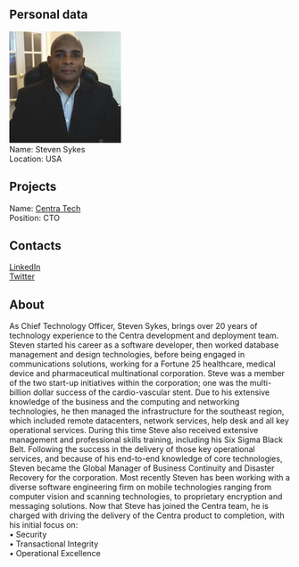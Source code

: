 ## Personal data
![steven sykes photo](photo/steven_sykes.jpg)  
Name:   Steven Sykes  
Location: USA  
## Projects 
Name: [Centra Tech](../projects/centra_tech.md)  
Position: CTO   
## Contacts
[LinkedIn](https://www.linkedin.com/in/steven-sykes-b834852a/)    
[Twitter](https://twitter.com/SteveSykesCTO)  
## About
As Chief Technology Officer, Steven Sykes, brings over 20 years of technology experience to the Centra development and deployment team. Steven started his career as a software developer, then worked database management and design technologies, before being engaged in communications solutions, working for a Fortune 25 healthcare, medical device and pharmaceutical multinational corporation. Steve was a member of the two start-up initiatives within the corporation; one was the multi-billion dollar success of the cardio-vascular stent. 
Due to his extensive knowledge of the business and the computing and networking technologies, he then managed the infrastructure for the southeast region, which included remote datacenters, network services, help desk and all key operational services. During this time Steve also received extensive management and professional skills training, including his Six Sigma Black Belt.
Following the success in the delivery of those key operational services, and because of his end-to-end knowledge of core technologies, Steven became the Global Manager of Business Continuity and Disaster Recovery for the corporation.
Most recently Steven has been working with a diverse software engineering firm on mobile technologies ranging from computer vision and scanning technologies, to proprietary encryption and messaging solutions.
Now that Steve has joined the Centra team, he is charged with driving the delivery of the Centra product to completion, with his initial focus on:  
•	Security  
•	Transactional Integrity  
•	Operational Excellence
